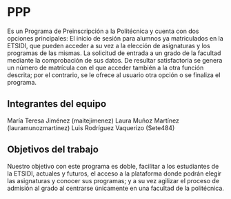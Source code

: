 # PPP

Es un Programa de Preinscripción a la Politécnica y cuenta con dos opciones principales:
El inicio de sesión para alumnos ya matriculados en la ETSIDI, que pueden acceder a su vez a la elección de asignaturas y los programas de las mismas.
La solicitud de entrada a un grado de la facultad mediante la comprobación de sus datos. De resultar satisfactoria se genera un número de matrícula con el que acceder también a la otra función descrita; por el contrario, se le ofrece al usuario otra opción o se finaliza el programa.


## Integrantes del equipo

María Teresa Jiménez (maitejimenez)
Laura Muñoz Martínez (lauramunozmartinez)
Luis Rodríguez Vaquerizo (Sete484)

## Objetivos del trabajo

Nuestro objetivo con este programa es doble, facilitar a los estudiantes de la ETSIDI, actuales y futuros, el acceso a la plataforma donde podrán elegir las asignaturas y conocer sus programas; y a su vez agilizar el proceso de admisión al grado al centrarse únicamente en una facultad de la politécnica.
